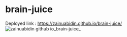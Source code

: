 # brain-juice
Deployed link : https://zainuabidin.github.io/brain-juice/
![zainuabidin github io_brain-juice_](https://user-images.githubusercontent.com/95305672/149683457-a9bd81dd-0d8f-4002-8fa8-31f2c6c13fb3.png)

